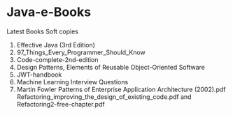 # Java-e-Books
Latest Books Soft copies

1. Effective Java (3rd Edition)
2. 97_Things_Every_Programmer_Should_Know
3. Code-complete-2nd-edition
4. Design Patterns, Elements of Reusable Object-Oriented Software 
5. JWT-handbook
6. Machine Learning Interview Questions
7. Martin Fowler
  Patterns of Enterprise Application Architecture (2002).pdf
  Refactoring_improving_the_design_of_existing_code.pdf
  and Refactoring2-free-chapter.pdf
